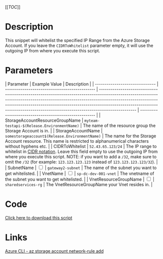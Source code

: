 [[_TOC_]]

# Description

This snippet will whitelist the specified IP Range from the Azure Storage Account. If you leave the `CIDRToWhitelist` parameter empty, it will use the outgoing IP from where you execute this script.

# Parameters

| Parameter                       | Example Value                                  | Description                                                                                                                                                                                                                                                                                                                                 |
| ------------------------------- | ---------------------------------------------- | ------------------------------------------------------------------------------------------------------------------------------------------------------------------------------------------------------------------------------------------------------------------------------------------------------------------------------------------- | ------------------------------------------------------- |
| StorageAccountResourceGroupName | `myteam-testapi-$(Release.EnvironmentName)`    | The name of the resource group the Storage Account is in.                                                                                                                                                                                                                                                                                   |
| StorageAccountName              | `somestorageaccount$(Release.EnvironmentName)` | The name for the Storage Account resource. This name is restricted to alphanumerical characters without hyphens etc.                                                                                                                                                                                                                        |
| CIDRToWhitelist                 | `52.43.65.123/24`                              | The IP range to whitelist in [CIDR notation](https://en.wikipedia.org/wiki/Classless_Inter-Domain_Routing#CIDR_notation). Leave this field empty to use the outgoing IP from where you execute this script. NOTE: if you want to add a `/32`, make sure to omit the `/32` (for example: `123.123.123.123` instead of `123.123.123.123/32`). |
| SubnetName                      | <input type="checkbox">                        | `gateway2-subnet`                                                                                                                                                                                                                                                                                                                           | The name of the subnet you want to get whitelisted.     |
| VnetName                        | <input type="checkbox">                        | `sp-dc-dev-001-vnet`                                                                                                                                                                                                                                                                                                                        | The vnetname of the subnet you want to get whitelisted. |
| VnetResourceGroupName           | <input type="checkbox">                        | `sharedservices-rg`                                                                                                                                                                                                                                                                                                                         | The VnetResourceGroupName your Vnet resides in.         |

# Code

[Click here to download this script](../../../../src/Storage-Accounts/Add-IP-Whitelist-to-StorageAccount)

# Links

[Azure CLI - az storage account network-rule add](https://docs.microsoft.com/en-us/cli/azure/storage/account/network-rule?view=azure-cli-latest#az_storage_account_network_rule_add)
